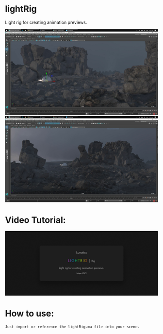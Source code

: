 # lightRig
Light rig for creating animation previews.

![light rig loaded in maya](/images/lightRigStill1.png)
![light rig loaded in maya](/images/lightRigStill2.png)


# Video Tutorial:
[![Watch the video](/images/introSlate.png)](https://vimeo.com/399791468)


# How to use:
```
Just import or reference the lightRig.ma file into your scene.
```
